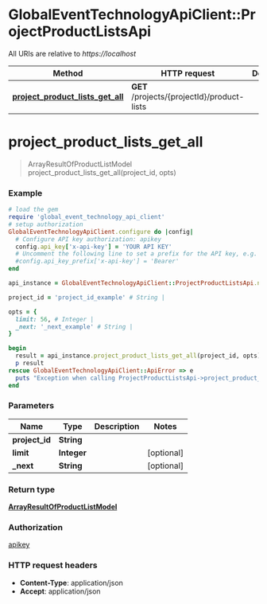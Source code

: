 # GlobalEventTechnologyApiClient::ProjectProductListsApi

All URIs are relative to *https://localhost*

Method | HTTP request | Description
------------- | ------------- | -------------
[**project_product_lists_get_all**](ProjectProductListsApi.md#project_product_lists_get_all) | **GET** /projects/{projectId}/product-lists | 


# **project_product_lists_get_all**
> ArrayResultOfProductListModel project_product_lists_get_all(project_id, opts)



### Example
```ruby
# load the gem
require 'global_event_technology_api_client'
# setup authorization
GlobalEventTechnologyApiClient.configure do |config|
  # Configure API key authorization: apikey
  config.api_key['x-api-key'] = 'YOUR API KEY'
  # Uncomment the following line to set a prefix for the API key, e.g. 'Bearer' (defaults to nil)
  #config.api_key_prefix['x-api-key'] = 'Bearer'
end

api_instance = GlobalEventTechnologyApiClient::ProjectProductListsApi.new

project_id = 'project_id_example' # String | 

opts = { 
  limit: 56, # Integer | 
  _next: '_next_example' # String | 
}

begin
  result = api_instance.project_product_lists_get_all(project_id, opts)
  p result
rescue GlobalEventTechnologyApiClient::ApiError => e
  puts "Exception when calling ProjectProductListsApi->project_product_lists_get_all: #{e}"
end
```

### Parameters

Name | Type | Description  | Notes
------------- | ------------- | ------------- | -------------
 **project_id** | **String**|  | 
 **limit** | **Integer**|  | [optional] 
 **_next** | **String**|  | [optional] 

### Return type

[**ArrayResultOfProductListModel**](ArrayResultOfProductListModel.md)

### Authorization

[apikey](../README.md#apikey)

### HTTP request headers

 - **Content-Type**: application/json
 - **Accept**: application/json



